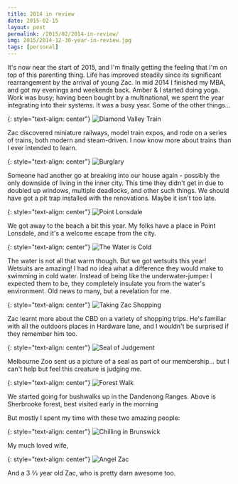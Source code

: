 ```yaml
---
title: 2014 in review
date: 2015-02-15
layout: post
permalink: /2015/02/2014-in-review/
img: 2015/2014-12-30-year-in-review.jpg
tags: [personal]
---
```

It's now near the start of 2015, and I'm finally getting the feeling that I'm on top of this parenting thing. Life has improved steadily since its significant rearrangement by the arrival of young Zac. In mid 2014 I finished my MBA, and got my evenings and weekends back. Amber & I started doing yoga. Work was busy; having been bought by a multinational, we spent the year integrating into their systems. It was a busy year. Some of the other things...

{: style="text-align: center"}
![Diamond Valley Train]({{site.baseurl}}/assets/img/2014/2014-01-26-Diamond-Valley-Train.jpg)

Zac discovered miniature railways, model train expos, and rode on a series of trains, both modern and steam-driven. I now know more about trains than I ever intended to learn.

{: style="text-align: center"}
![Burglary]({{site.baseurl}}/assets/img/2014/2014-07-01-Burglary.jpg)

Someone had another go at breaking into our house again - possibly the only downside of living in the inner city. This time they didn't get in due to doubled up windows, multiple deadlocks, and other such things. We should have got a pit trap installed with the renovations. Maybe it isn't too late.

{: style="text-align: center"}
![Point Lonsdale]({{site.baseurl}}/assets/img/2014/2014-07-13-Point-Lonsdale.jpg)

We got away to the beach a bit this year. My folks have a place in Point Lonsdale, and it's a welcome escape from the city.

{: style="text-align: center"}
![The Water is Cold]({{site.baseurl}}/assets/img/2014/2014-09-27-1-the-water-is-cold.jpg)

The water is not all that warm though. But we got wetsuits this year! Wetsuits are amazing! I had no idea what a difference they would make to swimming in cold water. Instead of being like the underwater-jumper I expected them to be, they completely insulate you from the water's environment. Old news to many, but a revelation for me.

{: style="text-align: center"}
![Taking Zac Shopping]({{site.baseurl}}/assets/img/2014/2014-07-26-taking-Zac-shopping.jpg)

Zac learnt more about the CBD on a variety of shopping trips. He's familiar with all the outdoors places in Hardware lane, and I wouldn't be surprised if they remember him too.

{: style="text-align: center"}
![Seal of Judgement]({{site.baseurl}}/assets/img/2014/2014-09-12-Seal-of-Judgement.jpg)

Melbourne Zoo sent us a picture of a seal as part of our membership... but I can't help but feel this creature is judging me.

{: style="text-align: center"}
![Forest Walk]({{site.baseurl}}/assets/img/2014/2014-09-14-Forest-Walk.jpg)

We started going for bushwalks up in the Dandenong Ranges. Above is Sherbrooke forest, best visited early in the morning

But mostly I spent my time with these two amazing people:

{: style="text-align: center"}
![Chilling in Brunswick]({{site.baseurl}}/assets/img/2014/2014-10-11-chilling-in-Brunswick.jpg)

My much loved wife,

{: style="text-align: center"}
![Angel Zac]({{site.baseurl}}/assets/img/2014/2014-10-22-Angel-Zac.jpg)

And a 3 ⅔ year old Zac, who is pretty darn awesome too.
